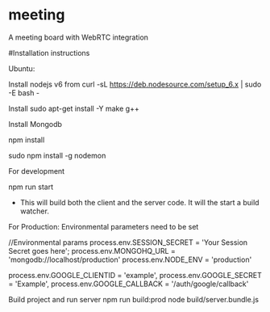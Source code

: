 # meeting
A meeting board with WebRTC integration

#Installation instructions

Ubuntu:

Install nodejs v6 from
curl -sL https://deb.nodesource.com/setup_6.x | sudo -E bash -

Install
sudo apt-get install -Y make g++

Install Mongodb

npm install

sudo npm install -g nodemon

For development

npm run start
- This will build both the client and the server code. It will the start a build watcher.

For Production:
Environmental parameters need to be set


//Environmental params
process.env.SESSION_SECRET = 'Your Session Secret goes here';
process.env.MONGOHQ_URL = 'mongodb://localhost/production'
process.env.NODE_ENV = 'production'

process.env.GOOGLE_CLIENTID = 'example',
process.env.GOOGLE_SECRET = 'Example',
process.env.GOOGLE_CALLBACK = '/auth/google/callback'

Build project and run server
npm run build:prod
node build/server.bundle.js
